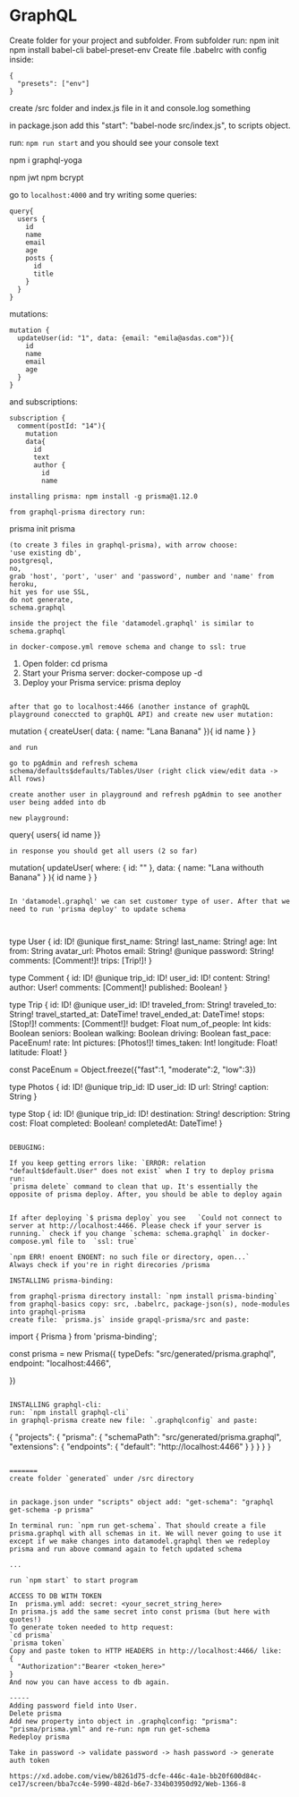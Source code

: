 # GraphQL
Create folder for your project and subfolder. From subfolder run: 
npm init
npm install babel-cli babel-preset-env
Create file .babelrc with config inside:
```
{
  "presets": ["env"]
}
```

create /src folder and index.js file in it and console.log something 

in package.json add this  "start": "babel-node src/index.js", to scripts object.

run: `npm run start` and you should see your console text


npm i graphql-yoga

npm jwt
npm bcrypt


go to `localhost:4000` and try writing some queries:

```
query{
  users {
    id
    name
    email
    age
    posts {
      id
      title
    }
  }
}
```

mutations:

```
mutation {
  updateUser(id: "1", data: {email: "emila@asdas.com"}){
    id
    name
    email
    age
  }
}
```

and subscriptions:

```
subscription {
  comment(postId: "14"){
    mutation
    data{
      id
      text
      author {
        id
        name

installing prisma: npm install -g prisma@1.12.0

from graphql-prisma directory run: 
```
prisma init prisma
``` 
(to create 3 files in graphql-prisma), with arrow choose: 
'use existing db', 
postgresql, 
no, 
grab 'host', 'port', 'user' and 'password', number and 'name' from heroku, 
hit yes for use SSL, 
do not generate, 
schema.graphql

inside the project the file 'datamodel.graphql' is similar to schema.graphql

in docker-compose.yml remove schema and change to ssl: true

```
  1. Open folder: cd prisma
  2. Start your Prisma server: docker-compose up -d
  3. Deploy your Prisma service: prisma deploy
```

after that go to localhost:4466 (another instance of graphQL playground coneccted to graphQL API) and create new user mutation: 

```
mutation {
createUser(
data: {
  name: "Lana Banana"
}){
id
name
}
}
```
and run

go to pgAdmin and refresh schema
schema/defaults$defaults/Tables/User (right click view/edit data -> All rows)

create another user in playground and refresh pgAdmin to see another user being added into db

new playground:
```
query{
users{
id
name
}}
```
in response you should get all users (2 so far)

```
mutation{
updateUser(
  where: {
    id: ""
  },
  data: {
    name: "Lana withouth Banana"
  } 
){
  id
  name
}
}
```

In 'datamodel.graphql' we can set customer type of user. After that we need to run 'prisma deploy' to update schema



```
type User {
  id: ID! @unique
  first_name: String!
  last_name: String!
  age: Int
  from: String
  avatar_url: Photos
  email: String! @unique
  password: String!
  comments: [Comment!]!
  trips: [Trip!]!
}

type Comment {
  id: ID! @unique
  trip_id: ID!
  user_id: ID!
  content: String!
  author: User!
  comments: [Comment]!
  published: Boolean!
}

type Trip {
  id: ID! @unique
  user_id: ID!
  traveled_from: String!
  traveled_to: String!
  travel_started_at: DateTime!
  travel_ended_at: DateTime!
  stops: [Stop!]!
  comments: [Comment!]!
  budget: Float
  num_of_people: Int
  kids: Boolean
  seniors: Boolean
  walking: Boolean
  driving: Boolean
  fast_pace: PaceEnum!
  rate: Int
  pictures: [Photos!]!
  times_taken: Int!
  longitude: Float!
  latitude: Float!
}

const PaceEnum = Object.freeze({"fast":1, "moderate":2, "low":3})

type Photos {
  id: ID! @unique
  trip_id: ID
  user_id: ID
  url: String!
  caption: String
}

type Stop {
  id: ID! @unique
  trip_id: ID!
  destination: String!
  description: String
  cost: Float
  completed: Boolean!
  completedAt: DateTime!
}
```

DEBUGING:

If you keep getting errors like: `ERROR: relation "default$default.User" does not exist` when I try to deploy prisma run:
`prisma delete` command to clean that up. It's essentially the opposite of prisma deploy. After, you should be able to deploy again


If after deploying `$ prisma deploy` you see   `Could not connect to server at http://localhost:4466. Please check if your server is running.` check if you change `schema: schema.graphql` in docker-compose.yml file to  `ssl: true`
 
`npm ERR! enoent ENOENT: no such file or directory, open...`
Always check if you're in right direcories /prisma

INSTALLING prisma-binding:

from graphql-prisma directory install: `npm install prisma-binding`
from graphql-basics copy: src, .babelrc, package-json(s), node-modules into graphql-prisma
create file: `prisma.js` inside grapql-prisma/src and paste:
```
import { Prisma } from 'prisma-binding';

const prisma = new Prisma({
  typeDefs: "src/generated/prisma.graphql",
  endpoint: "localhost:4466",

})
```

INSTALLING graphql-cli:
run: `npm install graphql-cli`
in graphql-prisma create new file: `.graphqlconfig` and paste:
```
{
  "projects": {
    "prisma": {
      "schemaPath": "src/generated/prisma.graphql",
      "extensions": {
        "endpoints": {
          "default": "http://localhost:4466"
        }
      }
    }
  }
}
```

=======
create folder `generated` under /src directory


in package.json under "scripts" object add: "get-schema": "graphql get-schema -p prisma"

In terminal run: `npm run get-schema`. That should create a file prisma.graphql with all schemas in it. We will never going to use it except if we make changes into datamodel.graphql then we redeploy prisma and run above command again to fetch updated schema

...

run `npm start` to start program

ACCESS TO DB WITH TOKEN
In  prisma.yml add: secret: <your_secret_string_here>
In prisma.js add the same secret into const prisma (but here with quotes!)
To generate token needed to http request:
`cd prisma`
`prisma token`
Copy and paste token to HTTP HEADERS in http://localhost:4466/ like:
{
  "Authorization":"Bearer <token_here>"
}
And now you can have access to db again.

-----
Adding password field into User. 
Delete prisma
Add new property into object in .graphqlconfig: "prisma": "prisma/prisma.yml" and re-run: npm run get-schema
Redeploy prisma

Take in password -> validate password -> hash password -> generate auth token

https://xd.adobe.com/view/b8261d75-dcfe-446c-4a1e-bb20f600d84c-ce17/screen/bba7cc4e-5990-482d-b6e7-334b03950d92/Web-1366-8

